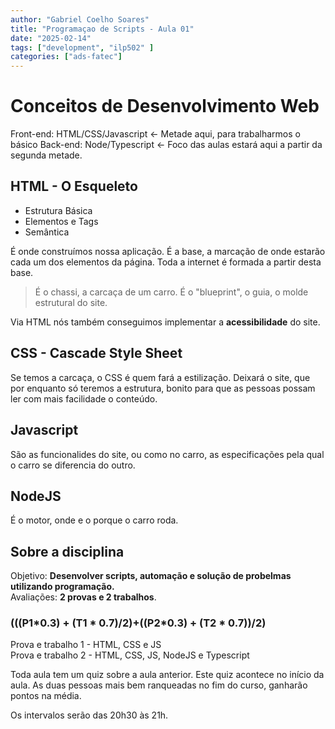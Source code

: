 ```yaml
---
author: "Gabriel Coelho Soares"
title: "Programaçao de Scripts - Aula 01"
date: "2025-02-14"
tags: ["development", "ilp502" ]
categories: ["ads-fatec"]
---
```


# Conceitos de Desenvolvimento Web

Front-end: HTML/CSS/Javascript <- Metade aqui, para trabalharmos o básico
Back-end: Node/Typescript <- Foco das aulas estará aqui a partir da
segunda metade.

## HTML - O Esqueleto

- Estrutura Básica
- Elementos e Tags
- Semântica

É onde construímos nossa aplicação. É a base, a marcação de onde estarão
cada um dos elementos da página. Toda a internet é formada a partir desta
base.  

> É o chassi, a carcaça de um carro. É o "blueprint", o guia, o molde
estrutural do site.

Via HTML nós também conseguimos implementar a **acessibilidade** do site.

## CSS - Cascade Style Sheet

Se temos a carcaça, o CSS é quem fará a estilização. Deixará o site,
que por enquanto só teremos a estrutura, bonito para que as pessoas
possam ler com mais facilidade o conteúdo.

## Javascript

São as funcionalides do site, ou como no carro, as especificações
pela qual o carro se diferencia do outro.

## NodeJS

É o motor, onde e o porque o carro roda.

## Sobre a disciplina

Objetivo: **Desenvolver scripts, automação e solução de probelmas utilizando programação.** \
Avaliações: **2 provas e 2 trabalhos**.

### (((P1\*0.3) + (T1 \* 0.7)/2)+((P2\*0.3) + (T2 \* 0.7))/2)

Prova e trabalho 1 - HTML, CSS e JS \
Prova e trabalho 2 - HTML, CSS, JS, NodeJS e Typescript

Toda aula tem um quiz sobre a aula anterior. Este quiz acontece no início da aula.
As duas pessoas mais bem ranqueadas no fim do curso, ganharão pontos na média.

Os intervalos serão das 20h30 às 21h.
